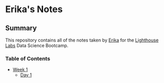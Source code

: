 # Erika's Notes
## Summary
This repository contains all of the notes taken by [Erika](https://github.com/erikabergman) for the [Lighthouse Labs](https://www.lighthouselabs.ca/) Data Science Bootcamp.

### Table of Contents
* [Week 1](/Week_1)
    * [Day 1](/Week_1/Day_1)
        